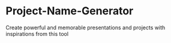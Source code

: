# Project-Name-Generator
Create powerful and memorable presentations and projects with inspirations from this tool
